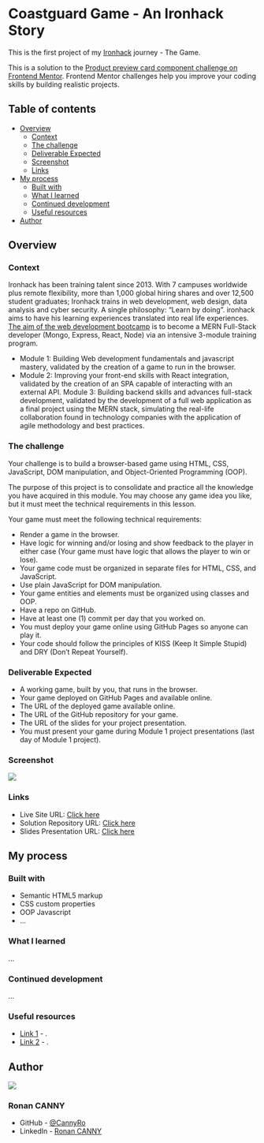 # Coastguard Game - An Ironhack Story

This is the first project of my [Ironhack](https://www.ironhack.com/fr-en/web-development/paris) journey - The Game.

This is a solution to the [Product preview card component challenge on Frontend Mentor](https://www.frontendmentor.io/challenges/product-preview-card-component-GO7UmttRfa). Frontend Mentor challenges help you improve your coding skills by building realistic projects. 

## Table of contents

- [Overview](#overview)
  - [Context](#context)
  - [The challenge](#the-challenge)
  - [Deliverable Expected](#deliverable-expected)
  - [Screenshot](#screenshot)
  - [Links](#links)
- [My process](#my-process)
  - [Built with](#built-with)
  - [What I learned](#what-i-learned)
  - [Continued development](#continued-development)
  - [Useful resources](#useful-resources)
- [Author](#author)

## Overview

### Context

Ironhack has been training talent since 2013. With 7 campuses worldwide plus remote flexibility, more than 1,000 global hiring shares and over 12,500 student graduates; Ironhack trains in web development, web design, data analysis and cyber security. A single philosophy: “Learn by doing”. ironhack aims to have his learning experiences translated into real life experiences. [The aim of the web development bootcamp](https://www.ironhack.com/fr-en/web-development/paris) is to become a MERN Full-Stack developer (Mongo, Express, React, Node) via an intensive 3-module training program. 
- Module 1: Building Web development fundamentals and javascript mastery, validated by the creation of a game to run in the browser.
- Module 2: Improving your front-end skills with React integration, validated by the creation of an SPA capable of interacting with an external API.
Module 3: Building backend skills and advances full-stack development, validated by the development of a full web application as a final project using the MERN stack, simulating the real-life collaboration found in technology companies with the application of agile methodology and best practices.

### The challenge

Your challenge is to build a browser-based game using HTML, CSS, JavaScript, DOM manipulation, and Object-Oriented Programming (OOP).

The purpose of this project is to consolidate and practice all the knowledge you have acquired in this module. You may choose any game idea you like, but it must meet the technical requirements in this lesson.

Your game must meet the following technical requirements:

- Render a game in the browser.
- Have logic for winning and/or losing and show feedback to the player in either case (Your game must have logic that allows the player to win or lose).
- Your game code must be organized in separate files for HTML, CSS, and JavaScript.
- Use plain JavaScript for DOM manipulation.
- Your game entities and elements must be organized using classes and OOP.
- Have a repo on GitHub.
- Have at least one (1) commit per day that you worked on.
- You must deploy your game online using GitHub Pages so anyone can play it.
- Your code should follow the principles of KISS (Keep It Simple Stupid) and DRY (Don’t Repeat Yourself).

### Deliverable Expected

- A working game, built by you, that runs in the browser.
- Your game deployed on GitHub Pages and available online.
- The URL of the deployed game available online.
- The URL of the GitHub repository for your game.
- The URL of the slides for your project presentation.
- You must present your game during Module 1 project presentations (last day of Module 1 project).

### Screenshot

![](./screenshot.jpg)

### Links

- Live Site URL: [Click here]()
- Solution Repository URL: [Click here]()
- Slides Presentation URL: [Click here]()

## My process

### Built with

- Semantic HTML5 markup
- CSS custom properties
- OOP Javascript
- ...

### What I learned

...

### Continued development

...

### Useful resources

- [Link 1]() - .
- [Link 2]() - .

## Author

![](./screenshot.jpg)
### Ronan CANNY

- GitHub - [@CannyRo](https://github.com/CannyRo)
- LinkedIn - [Ronan CANNY](https://www.linkedin.com/in/ronan-canny-b29443277/)